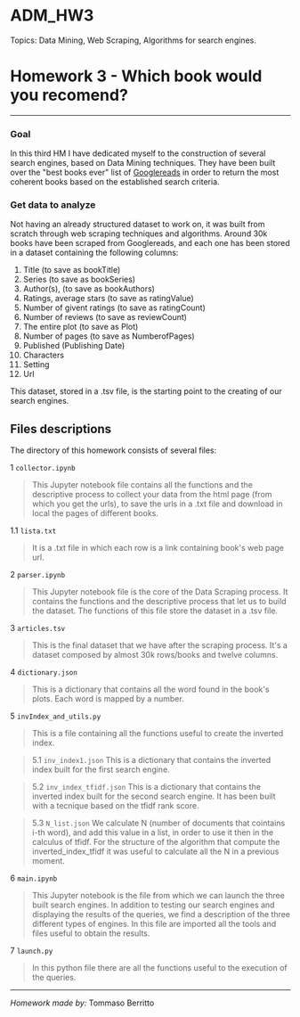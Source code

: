 # ADM_HW3
Topics: Data Mining, Web Scraping, Algorithms for search engines.

# Homework 3 - Which book would you recomend?

*************************
### Goal
In this third HM I have dedicated myself to the construction of several search engines, based on Data Mining techniques. They have been built over the "best books ever" list of [Googlereads](https://www.goodreads.com/) in order to return the most coherent books based on the established search criteria.

### Get data to analyze
Not having an already structured dataset to work on, it was built from scratch through web scraping techniques and algorithms. Around 30k books have been scraped from Googlereads, and each one has been stored in a dataset containing the following columns:

1. Title (to save as bookTitle)
2. Series (to save as bookSeries)
3. Author(s), (to save as bookAuthors)
4. Ratings, average stars (to save as ratingValue)
5. Number of givent ratings (to save as ratingCount)
6. Number of reviews (to save as reviewCount)
7. The entire plot (to save as Plot)
8. Number of pages (to save as NumberofPages)
9. Published (Publishing Date)
10. Characters
11. Setting
12. Url

This dataset, stored in a .tsv file, is the starting point to the creating of our search engines.

## Files descriptions
The directory of this homework consists of several files:

1 `collector.ipynb`
> This Jupyter notebook file contains all the functions and  the descriptive process to collect your data from the html page (from which you get the urls), to save the urls in a .txt file and download in local the pages of different books.

  1.1 `lista.txt`
  > It is a .txt file in which each row is a link containing book's web page url.

2 `parser.ipynb`
> This Jupyter notebook file is the core of the Data Scraping process. It contains the functions and the descriptive process that let us to build the dataset. The functions of this file store the dataset in a .tsv file.

3 `articles.tsv`
> This is the final dataset that we have after the scraping process. It's a dataset composed by almost 30k rows/books and twelve columns.

4 `dictionary.json`
> This is a dictionary that contains all the word found in the book's plots. Each word is mapped by a number.

5 `invIndex_and_utils.py`
> This is a file containing all the functions useful to create the inverted index.

> 5.1 `inv_index1.json`
> This is a dictionary that contains the inverted index built for the first search engine.

> 5.2 `inv_index_tfidf.json`
> This is a dictionary that contains the inverted index built for the second search engine. It has been built with a tecnique based on the tfidf rank score.

> 5.3 `N_list.json`
> We calculate N (number of documents that cointains i-th word), and add this value in a list, in order to use it then in the calculus of tfidf. For the structure of the algorithm that compute the inverted_index_tfidf it was useful to calculate all the N in a previous moment.

6 `main.ipynb`
> This Jupyter notebook is the file from which we can launch the three built search engines. In addition to testing our search engines and displaying the results of the queries, we find a description of the three different types of engines. In this file are imported all the tools and files useful to obtain the results.

7 `launch.py`
> In this python file there are all the functions useful to the execution of the queries.


**********************
*Homework made by:*
Tommaso Berritto
